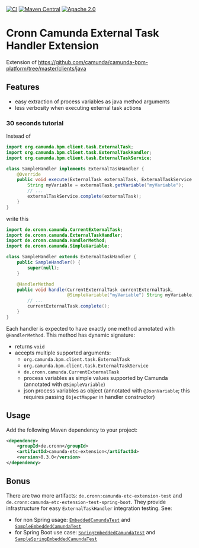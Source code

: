 [![CI](https://github.com/cronn/camunda-etc-extension/workflows/CI/badge.svg)](https://github.com/cronn/camunda-etc-extension/actions)
[![Maven Central](https://maven-badges.herokuapp.com/maven-central/de.cronn/camunda-etc-extension/badge.svg)](http://maven-badges.herokuapp.com/maven-central/de.cronn/camunda-etc-extension)
[![Apache 2.0](https://img.shields.io/github/license/cronn/camunda-etc-extension.svg)](http://www.apache.org/licenses/LICENSE-2.0)

# Cronn Camunda External Task Handler Extension

Extension of https://github.com/camunda/camunda-bpm-platform/tree/master/clients/java

## Features

 - easy extraction of process variables as java method arguments
 - less verbosity when executing external task actions

### 30 seconds tutorial

Instead of

```java
import org.camunda.bpm.client.task.ExternalTask;
import org.camunda.bpm.client.task.ExternalTaskHandler;
import org.camunda.bpm.client.task.ExternalTaskService;

class SampleHandler implements ExternalTaskHandler {
    @Override
    public void execute(ExternalTask externalTask, ExternalTaskService externalTaskService) {
        String myVariable = externalTask.getVariable("myVariable");
        // ...
        externalTaskService.complete(externalTask);
    }
}
```

write this

```java
import de.cronn.camunda.CurrentExternalTask;
import de.cronn.camunda.ExternalTaskHandler;
import de.cronn.camunda.HandlerMethod;
import de.cronn.camunda.SimpleVariable;

class SampleHandler extends ExternalTaskHandler {
    public SampleHandler() {
        super(null);
    }

    @HandlerMethod
    public void handle(CurrentExternalTask currentExternalTask, 
                       @SimpleVariable("myVariable") String myVariable) {
        // ...
        currentExternalTask.complete();
    }
}
```

Each handler is expected to have exactly one method annotated with `@HandlerMethod`. This method has dynamic signature:

 - returns `void`
 - accepts multiple supported arguments:
     - `org.camunda.bpm.client.task.ExternalTask`
     - `org.camunda.bpm.client.task.ExternalTaskService`
     - `de.cronn.camunda.CurrentExternalTask`
     - process variables as simple values supported by Camunda (annotated with `@SimpleVariable`)
     - json process variables as object (annotated with `@JsonVariable`; this requires passing `ObjectMapper` in handler constructor)


## Usage
Add the following Maven dependency to your project:

```xml
<dependency>
    <groupId>de.cronn</groupId>
    <artifactId>camunda-etc-extension</artifactId>
    <version>0.3.0</version>
</dependency>
```

## Bonus

There are two more artifacts: `de.cronn:camunda-etc-extension-test`
and `de.cronn:camunda-etc-extension-test-spring-boot`. They provide infrastructure for easy `ExternalTaskHandler` integration
testing. 
See:
 - for non Spring usage: [`EmbeddedCamundaTest`](test/src/main/java/de/cronn/camunda/testserver/EmbeddedCamundaTest.java)
and [`SampleEmbeddedCamundaTest`](test/src/test/java/de/cronn/camunda/testserver/SampleEmbeddedCamundaTest.java)
 - for Spring Boot use case: [`SpringEmbeddedCamundaTest`](test-spring-boot/src/main/java/de/cronn/camunda/testserver/spring/SpringEmbeddedCamundaTest.java)
and [`SampleSpringEmbeddedCamundaTest`](test-spring-boot/src/test/java/de/cronn/camunda/testserver/spring/SampleSpringEmbeddedCamundaTest.java)
